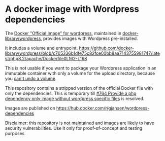# A docker image with Wordpress dependencies
The [Docker "Official Image" for wordpress](https://hub.docker.com/_/wordpress/), maintained in [docker-library/wordpress](https://github.com/docker-library/wordpress), provides images with Wordpress pre-installed.

It includes a volume and entrypoint.
https://github.com/docker-library/wordpress/blob/c705336b1dfe75c82fce00bb8aa7143755981747/latest/php8.2/apache/Dockerfile#L162-L168

This is not usable if you want to package your Wordpress application in an immutable container with only a volume for the upload directory, because you [can't undo a volume](https://stackoverflow.com/questions/44020785/remove-a-volume-in-a-dockerfile).

This repository contains a stripped version of the official Docker file with only the dependencies.
This is temporary till [#764 Provide a php dependency only image without wordpress specific files](https://github.com/docker-library/wordpress/issues/764) is resolved.

Images are published on https://hub.docker.com/r/gjansen/wordpress-dependencies

Disclaimer: this repository is not maintained and images are likely to have security vulnerabilities. Use it only for proof-of-concept and testing purposes.